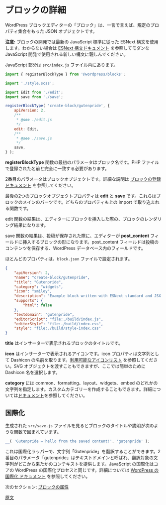 <!--
# Anatomy of a Block
 -->
# ブロックの詳細
<!--
At its simplest, a block in the WordPress block editor is a JSON object with a specific set of properties.

<div class="callout callout-info">
<strong>Note:</strong> Block development uses ESNext syntax, this refers to the latest JavaScript standard. If this is unfamiliar, review the <a href="/docs/how-to-guides/javascript/esnext-js.md">ESNext syntax documentation</a> to familiarize yourself with the newer syntax.
</div>

Here is the complete code for registering a block:
The javascript part is done in the `src/index.js` file.
 -->
WordPress ブロックエディターの「ブロック」は、一言で言えば、規定のプロパティ集合をもった JSON オブジェクトです。

**注意:** ブロックの開発では最新の JavaScript 標準に従った ESNext 構文を使用します。わからない場合は [ESNext 構文ドキュメント](https://ja.wordpress.org/team/handbook/block-editor/how-to-guides/javascript/esnext-js/) を参照してモダンな JavaScript 開発で使用される新しい構文に親しんでください。

JavaScript 部分は `src/index.js` ファイル内にあります。

```js
import { registerBlockType } from '@wordpress/blocks';

import './style.scss';

import Edit from './edit';
import save from './save';

registerBlockType( 'create-block/gutenpride', {
	apiVersion: 2,
	/**
	 * @see ./edit.js
	 */
	edit: Edit,
	/**
	 * @see ./save.js
	 */
	save,
} );
```
<!--
The first parameter in the **registerBlockType** function is the block name, this should match exactly to the name registered in the PHP file.

The second parameter to the function is the block object. See the [block registration documentation](/docs/reference-guides/block-api/block-registration.md) for full details.
 -->
**registerBlockType** 関数の最初のパラメータはブロック名です。PHP ファイルで登録された名前と完全に一致する必要があります。

2番目のパラメータはブロックオブジェクトです。詳細な説明は [ブロックの登録ドキュメント](https://ja.wordpress.org/team/handbook/block-editor/reference-guides/block-api/block-registration/) を参照してください。

<!--
The last two block object properties are **edit** and **save**, these are the key parts of a block. Both properties are functions that are included via the import above.
 -->
最後の2つのブロックオブジェクトプロパティは **edit** と **save** です。これらはブロックのメインのパーツです。どちらのプロパティも上の import で取り込まれる関数です。

<!--
The results of the edit function is what the editor will render to the editor page when the block is inserted.
 -->
edit 関数の結果は、エディターにブロックを挿入した際の、ブロックのレンダリング結果になります。

<!--
The results of the save function is what the editor will insert into the **post_content** field when the post is saved. The post_content field is the field in the WordPress database used to store the content of the post.
 -->
save 関数の結果は、投稿が保存された際に、エディターが **post_content** フィールドに挿入するブロックの形になります。post_content フィールドは投稿のコンテンツを保存する、WordPress データベース内のフィールドです。

<!--
Most of the properties are set in the `block.json` file.
 -->
ほとんどのプロパティは、`block.json` ファイルで設定されます。

```json
{
	"apiVersion": 2,
	"name": "create-block/gutenpride",
	"title": "Gutenpride",
	"category": "widgets",
	"icon": "smiley",
	"description": "Example block written with ESNext standard and JSX support – build step required.",
	"supports": {
		"html": false
	},
	"textdomain": "gutenpride",
	"editorScript": "file:./build/index.js",
	"editorStyle": "file:./build/index.css",
	"style": "file:./build/style-index.css"
}
```

<!--
The **title** is the title of the block shown in the Inserter.
 -->
**title** はインサーターで表示されるブロックのタイトルです。

<!--
The **icon** is the icon shown in the Inserter. The icon property expects any Dashicon name as a string, see [list of available icons](https://developer.wordpress.org/resource/dashicons/). You can also provide an SVG object, but for now it's easiest to just pick a Dashicon name.
 -->
**icon** はインサーターで表示されるアイコンです。icon プロパティは文字列として Dashicon の名前を取ります。[利用可能なアイコンリスト](https://developer.wordpress.org/resource/dashicons/) を参照してください。SVG オブジェクトを渡すこともできますが、ここでは簡単のために Dashicon 名を選択します。

<!--
The **category** specified is a string and must be one of: "common, formatting, layout, widgets, or embed". You can create your own custom category name, [see documentation for details](/docs/reference-guides/filters/block-filters.md#managing-block-categories).
 -->
**category** には common、formatting、layout、widgets、embed のどれかの文字列を指定します。カスタムカテゴリーを作成することもできます。詳細については[ドキュメント](https://developer.wordpress.org/block-editor/reference-guides/filters/block-filters/#managing-block-categories)を参照してください。

<!--
## Internationalization
 -->
## 国際化

<!--
If you look at the generated `src/save.js` file, the block title and description are wrapped in a function that looks like this:
 -->
生成された `src/save.js` ファイルを見るとブロックのタイトルや説明が次のような関数で囲まれています。

```js
__( 'Gutenpride – hello from the saved content!', 'gutenpride' );
```
<!--
This is an internationalization wrapper that allows for the string "Gutenpride" to be translated. The second parameter, "gutenpride" is called the text domain and gives context for where the string is from. The JavaScript internationalization, often abbreviated i18n, matches the core WordPress internationalization process. See the [Internationalization in Plugin Developer Handbook](https://developer.wordpress.org/plugins/internationalization/) for more details.

Next Section: [Block Attributes](/docs/getting-started/tutorials/create-block/attributes.md)
 -->
これは国際化ラッパーで、文字列「Gutenpride」を翻訳することができます。2番目のパラメータ「gutenpride」はテキストドメインと呼ばれ、翻訳対象の文字列がどこから来たかのコンテキストを提供します。JavaScript の国際化はコアの WordPress の国際化プロセスと同じです。詳細については [WordPress の国際化 ドキュメント](https://developer.wordpress.org/plugins/internationalization/) を参照してください。

次のセクション: [ブロックの属性](https://ja.wordpress.org/team/handbook/block-editor/handbook/tutorials/create-block/block-attributes/)

[原文](https://github.com/WordPress/gutenberg/blob/trunk/docs/getting-started/tutorials/create-block/block-anatomy.md)
